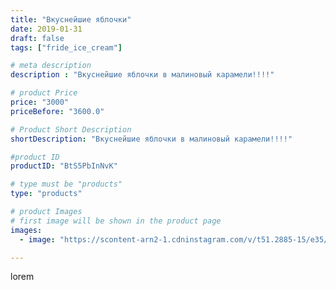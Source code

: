 ```yaml
---
title: "Вкуснейшие яблочки"
date: 2019-01-31
draft: false
tags: ["fride_ice_cream"]

# meta description
description : "Вкуснейшие яблочки в малиновый карамели!!!!"

# product Price
price: "3000"
priceBefore: "3600.0"

# Product Short Description
shortDescription: "Вкуснейшие яблочки в малиновый карамели!!!!"

#product ID
productID: "BtS5PbInNvK"

# type must be "products"
type: "products"

# product Images
# first image will be shown in the product page
images:
  - image: "https://scontent-arn2-1.cdninstagram.com/v/t51.2885-15/e35/51128858_389584101817538_3702584903431200311_n.jpg?se=7&tp=1&_nc_ht=scontent-arn2-1.cdninstagram.com&_nc_cat=102&_nc_ohc=ILcfpPvAwo8AX96Dh45&ccb=7-4&oh=7c446a7993efc1c8a3a9e6d316932898&oe=60827A04&ig_cache_key=MTk2ODg4NzczNTY5MzEzODg5MA%3D%3D.2-ccb7-4"

---
```

lorem
